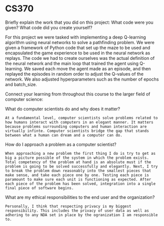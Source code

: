 # CS370

Briefly explain the work that you did on this project: What code were you given? What code did you create yourself?
  
  For this project we were tasked with implementing a deep Q-learning algorithm using neural networks to solve a pathfinding problem. We were given a framework of Python code that set up the maze to be used and encapsulated the game experience to be used in the neural network as replays. The code we had to create ourselves was the actual definition of the neural network and the main loop that trained the agent using Q-learning. We saved each move the agent made as an episode, and then replayed the episodes in random order to adjust the Q-values of the network. We also adjusted hyperparameters such as the number of epochs and batch_size.

Connect your learning from throughout this course to the larger field of computer science:

  What do computer scientists do and why does it matter?
  
    At a fundamental level, computer scientists solve problems related to how humans interact with computers in an elegant manner. It matters because problems surrounding computers and human interaction are virtually infinte. Computer scientists bridge the gap that stands between what a human can dream and a computer can do.  

  How do I approach a problem as a computer scientist?
  
    When approaching a new problem the first thing I do is try to get as big a picture possible of the system in which the problem exists. Total competency of the problem at hand is an absolute must if the problem is going to be solved successfully and elegantly. Next, I try to break the problem down reasonably into the smallest pieces that make sense, and take each piece one by one. Testing each piece is paramount to make sure each unit is functioning as expected. After each piece of the problem has been solved, integration into a single final piece of software begins.  

  What are my ethical responsibilities to the end user and the organization?
  
    Personally, I think that respecting privacy is my biggest responsibility. This includes the privacy of user data as well as adhering to any NDA set in place by the ogranization I am responsible to. 
